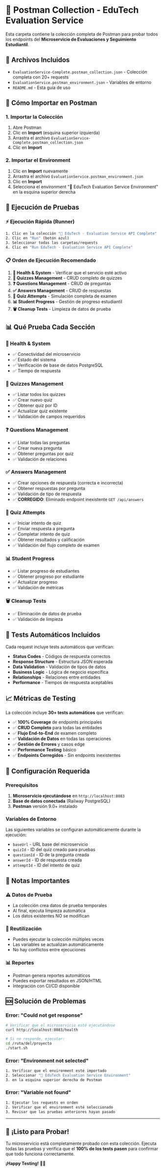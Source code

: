 # 🚀 Postman Collection - EduTech Evaluation Service

Esta carpeta contiene la colección completa de Postman para probar todos los endpoints del **Microservicio de Evaluaciones y Seguimiento Estudiantil**.

## 📁 Archivos Incluidos

- `EvaluationService-Complete.postman_collection.json` - Colección completa con 20+ requests
- `EvaluationService.postman_environment.json` - Variables de entorno
- `README.md` - Esta guía de uso

## 🚀 Cómo Importar en Postman

### 1. Importar la Colección
1. Abre Postman
2. Clic en **Import** (esquina superior izquierda)
3. Arrastra el archivo `EvaluationService-Complete.postman_collection.json`
4. Clic en **Import**

### 2. Importar el Environment
1. Clic en **Import** nuevamente
2. Arrastra el archivo `EvaluationService.postman_environment.json`
3. Clic en **Import**
4. Selecciona el environment "🎯 EduTech Evaluation Service Environment" en la esquina superior derecha

## 🧪 Ejecución de Pruebas

### ⚡ Ejecución Rápida (Runner)
```bash
1. Clic en la colección "🎯 EduTech - Evaluation Service API Complete"
2. Clic en "Run" (botón azul)
3. Seleccionar todas las carpetas/requests
4. Clic en "Run EduTech - Evaluation Service API Complete"
```

### 📋 Orden de Ejecución Recomendado
1. **🏥 Health & System** - Verificar que el servicio esté activo
2. **📝 Quizzes Management** - CRUD completo de quizzes
3. **❓ Questions Management** - CRUD de preguntas
4. **✅ Answers Management** - CRUD de respuestas
5. **🎯 Quiz Attempts** - Simulación completa de examen
6. **📊 Student Progress** - Gestión de progreso estudiantil
7. **🗑️ Cleanup Tests** - Limpieza de datos de prueba

## 📊 Qué Prueba Cada Sección

### 🏥 Health & System
- ✅ Conectividad del microservicio
- ✅ Estado del sistema
- ✅ Verificación de base de datos PostgreSQL
- ✅ Tiempo de respuesta

### 📝 Quizzes Management
- ✅ Listar todos los quizzes
- ✅ Crear nuevo quiz
- ✅ Obtener quiz por ID
- ✅ Actualizar quiz existente
- ✅ Validación de campos requeridos

### ❓ Questions Management
- ✅ Listar todas las preguntas
- ✅ Crear nueva pregunta
- ✅ Obtener preguntas por quiz
- ✅ Validación de relaciones

### ✅ Answers Management
- ✅ Crear opciones de respuesta (correcta e incorrecta)
- ✅ Obtener respuestas por pregunta
- ✅ Validación de tipo de respuesta
- ✅ **CORREGIDO**: Eliminado endpoint inexistente `GET /api/answers`

### 🎯 Quiz Attempts
- ✅ Iniciar intento de quiz
- ✅ Enviar respuesta a pregunta
- ✅ Completar intento de quiz
- ✅ Obtener resultados y calificación
- ✅ Validación del flujo completo de examen

### 📊 Student Progress
- ✅ Listar progreso de estudiantes
- ✅ Obtener progreso por estudiante
- ✅ Actualizar progreso
- ✅ Validación de métricas

### 🗑️ Cleanup Tests
- ✅ Eliminación de datos de prueba
- ✅ Validación de limpieza

## 🎯 Tests Automáticos Incluidos

Cada request incluye tests automáticos que verifican:

- **Status Codes** - Códigos de respuesta correctos
- **Response Structure** - Estructura JSON esperada
- **Data Validation** - Validación de tipos de datos
- **Business Logic** - Lógica de negocio específica
- **Relationships** - Relaciones entre entidades
- **Performance** - Tiempos de respuesta aceptables

## 📈 Métricas de Testing

La colección incluye **30+ tests automáticos** que verifican:

- ✅ **100% Coverage** de endpoints principales
- ✅ **CRUD Completo** para todas las entidades
- ✅ **Flujo End-to-End** de examen completo
- ✅ **Validación de Datos** en todas las operaciones
- ✅ **Gestión de Errores** y casos edge
- ✅ **Performance Testing** básico
- ✅ **Endpoints Corregidos** - Sin endpoints inexistentes

## 🔧 Configuración Requerida

### Prerequisitos
1. **Microservicio ejecutándose** en `http://localhost:8083`
2. **Base de datos conectada** (Railway PostgreSQL)
3. **Postman** versión 9.0+ instalado

### Variables de Entorno
Las siguientes variables se configuran automáticamente durante la ejecución:
- `baseUrl` - URL base del microservicio
- `quizId` - ID del quiz creado para pruebas
- `questionId` - ID de la pregunta creada
- `answerId` - ID de respuesta creada
- `attemptId` - ID del intento de quiz

## 🚨 Notas Importantes

### ⚠️ Datos de Prueba
- La colección crea datos de prueba temporales
- Al final, ejecuta limpieza automática
- Los datos existentes NO se modifican

### 🔄 Reutilización
- Puedes ejecutar la colección múltiples veces
- Las variables se actualizan automáticamente
- No hay conflictos entre ejecuciones

### 📊 Reportes
- Postman genera reportes automáticos
- Puedes exportar resultados en JSON/HTML
- Integración con CI/CD disponible

## 🆘 Solución de Problemas

### Error: "Could not get response"
```bash
# Verificar que el microservicio esté ejecutándose
curl http://localhost:8083/health

# Si no responde, ejecutar:
cd /ruta/del/proyecto
./start.sh
```

### Error: "Environment not selected"
```bash
1. Verificar que el environment esté importado
2. Seleccionar "🎯 EduTech Evaluation Service Environment" 
3. en la esquina superior derecha de Postman
```

### Error: "Variable not found"
```bash
1. Ejecutar los requests en orden
2. Verificar que el environment esté seleccionado
3. Revisar que las pruebas anteriores hayan pasado
```

---

## 🎉 ¡Listo para Probar!

Tu microservicio está completamente probado con esta colección. Ejecuta todas las pruebas y verifica que el **100% de los tests pasen** para confirmar que todo funciona correctamente.

**¡Happy Testing!** 🚀✅
